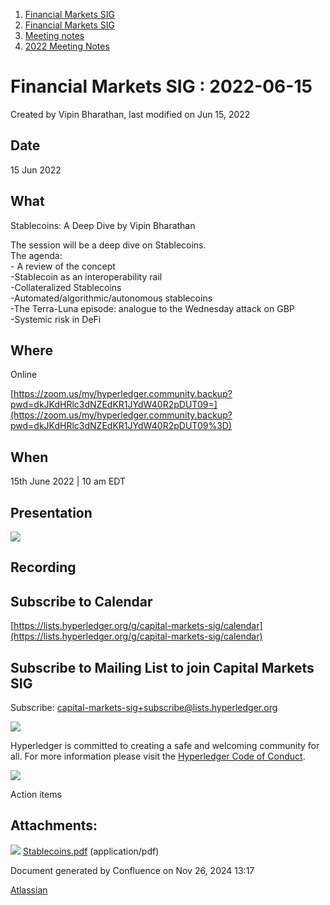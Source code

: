 1. [Financial Markets SIG](index.html)
2. [Financial Markets SIG](Financial-Markets-SIG_20545549.html)
3. [Meeting notes](Meeting-notes_20558268.html)
4. [2022 Meeting Notes](2022-Meeting-Notes_20547503.html)

# Financial Markets SIG : 2022-06-15

Created by Vipin Bharathan, last modified on Jun 15, 2022

## Date

15 Jun 2022

## What

Stablecoins: A Deep Dive by Vipin Bharathan

The session will be a deep dive on Stablecoins.  
The agenda:  
\- A review of the concept  
\-Stablecoin as an interoperability rail  
\-Collateralized Stablecoins  
\-Automated/algorithmic/autonomous stablecoins  
\-The Terra-Luna episode: analogue to the Wednesday attack on GBP  
\-Systemic risk in DeFi

## Where

Online

[https://zoom.us/my/hyperledger.community.backup?pwd=dkJKdHRlc3dNZEdKR1JYdW40R2pDUT09=](https://zoom.us/my/hyperledger.community.backup?pwd=dkJKdHRlc3dNZEdKR1JYdW40R2pDUT09%3D)

## When

15th June 2022 | 10 am EDT

## Presentation

[![](attachments/thumbnails/20547394/20559996)](attachments/20547394/20559996.pdf)

## Recording

## Subscribe to Calendar

[https://lists.hyperledger.org/g/capital-markets-sig/calendar](https://lists.hyperledger.org/g/capital-markets-sig/calendar)

## Subscribe to Mailing List to join Capital Markets SIG

Subscribe: [capital-markets-sig+subscribe@lists.hyperledger.org](mailto:capital-markets-sig+subscribe@lists.hyperledger.org)

![](https://wiki.hyperledger.org/download/attachments/2392771/welcome.png?version=2&modificationDate=1572450107000&api=v2)

Hyperledger is committed to creating a safe and welcoming community for all. For more information please visit the [Hyperledger Code of Conduct](https://lf-hyperledger.atlassian.net/wiki/display/HYP/Hyperledger+Code+of+Conduct).

![](https://wiki.hyperledger.org/download/attachments/29034696/Antitrustnotice.png?version=1&modificationDate=1581695654000&api=v2)

Action items

## Attachments:

![](images/icons/bullet_blue.gif) [Stablecoins.pdf](attachments/20547394/20559996.pdf) (application/pdf)

Document generated by Confluence on Nov 26, 2024 13:17

[Atlassian](http://www.atlassian.com/)
